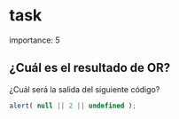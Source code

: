# task

importance: 5

## ¿Cuál es el resultado de OR?

¿Cuál será la salida del siguiente código?

```javascript
alert( null || 2 || undefined );
```

